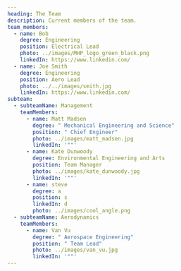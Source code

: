 ```yaml
---
heading: The Team
description: Current members of the team.
team_members:
  - name: Bob
    degree: Engineering
    position: Electrical Lead
    photo: ../images/MHP_logo_green_black.png
    linkedIn: https://www.linkedin.com/
  - name: Joe Smith
    degree: Engineering
    position: Aero Lead
    photo: ../../images/smith.jpg
    linkedIn: https://www.linkedin.com/
subteam:
  - subteamName: Management
    teamMembers:
      - name: Matt Madsen
        degree: " Mechanical Engineering and Science"
        position: " Chief Engineer"
        photo: ../images/matt_madsen.jpg
        linkedIn: '""'
      - name: Kate Dunwoody
        degree: Environmental Engineering and Arts
        position: Team Manager
        photo: ../images/kate_dunwoody.jpg
        linkedIn: '""'
      - name: steve
        degree: a
        position: s
        linkedIn: d
        photo: ../images/cool_angle.png
  - subteamName: Aerodynamics
    teamMembers:
      - name: Van Vu
        degree: " Aerospace Engineering"
        position: " Team Lead"
        photo: ../images/van_vu.jpg
        linkedIn: '""'
---
```

